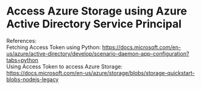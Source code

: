 # Access Azure Storage using Azure Active Directory Service Principal
References: <br />
Fetching Access Token using Python: https://docs.microsoft.com/en-us/azure/active-directory/develop/scenario-daemon-app-configuration?tabs=python <br />
Using Access Token to access Azure Storage: https://docs.microsoft.com/en-us/azure/storage/blobs/storage-quickstart-blobs-nodejs-legacy
